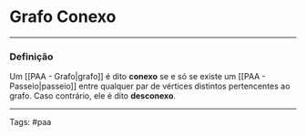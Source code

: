 
# Grafo Conexo

---

### Definição

Um [[PAA - Grafo|grafo]] é dito **conexo** se e só se existe um [[PAA - Passeio|passeio]] entre qualquer par de vértices distintos pertencentes ao grafo. Caso contrário, ele é dito **desconexo**.  

---

Tags: #paa

